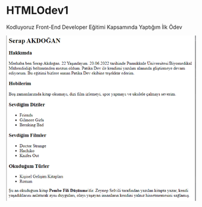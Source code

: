 # HTMLOdev1
Kodluyoruz Front-End Developer Eğitimi Kapsamında Yaptığım İlk Ödev

![C:\Users\lenovo\HTMLOdev1](html.png )